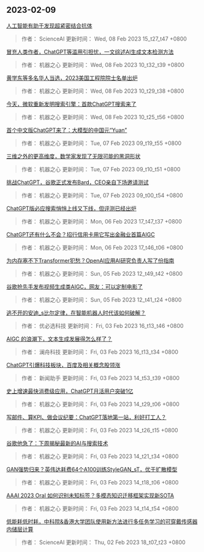 
## 2023-02-09

 [人工智能有助于发现超紧密结合抗体](https://www.jiqizhixin.com/articles/2023-02-08-5)

> 作者： ScienceAI  更新时间： Wed, 08 Feb 2023 15_t27_t47 +0800

 [冒充人类作者，ChatGPT等滥用引担忧，一文综述AI生成文本检测方法](https://www.jiqizhixin.com/articles/2023-02-08-3)

> 作者： 机器之心  更新时间： Wed, 08 Feb 2023 10_t32_t39 +0800

 [黄学东等多名华人当选，2023美国工程院院士名单出炉](https://www.jiqizhixin.com/articles/2023-02-08-2)

> 作者： 机器之心  更新时间： Wed, 08 Feb 2023 10_t29_t38 +0800

 [今天，微软重新发明搜索引擎：首款ChatGPT搜索来了](https://www.jiqizhixin.com/articles/2023-02-08)

> 作者： 机器之心  更新时间： Wed, 08 Feb 2023 10_t25_t56 +0800

 [首个中文版ChatGPT来了：大模型的中国元“Yuan”](https://www.jiqizhixin.com/articles/2023-02-07-3)

> 作者： 机器之心  更新时间： Tue, 07 Feb 2023 09_t19_t55 +0800

 [三维之外的更高维度，数学家发现了无限可能的黑洞形状](https://www.jiqizhixin.com/articles/2023-02-07-2)

> 作者： 机器之心  更新时间： Tue, 07 Feb 2023 09_t10_t51 +0800

 [挑战ChatGPT，谷歌正式发布Bard，CEO亲自下场邀请测试](https://www.jiqizhixin.com/articles/2023-02-07)

> 作者： 机器之心  更新时间： Tue, 07 Feb 2023 09_t00_t54 +0800

 [ChatGPT版必应搜索悄悄上线又下线，但评测已经出炉](https://www.jiqizhixin.com/articles/2023-02-06-3)

> 作者： 机器之心  更新时间： Mon, 06 Feb 2023 17_t47_t37 +0800

 [ChatGPT还有什么不会？招行信用卡用它写出金融业首篇AIGC](https://www.jiqizhixin.com/articles/2023-02-06-2)

> 作者： 机器之心  更新时间： Mon, 06 Feb 2023 17_t46_t06 +0800

 [为内存塞不下Transformer犯愁？OpenAI应用AI研究负责人写了份指南](https://www.jiqizhixin.com/articles/2023-02-05-2)

> 作者： 机器之心  更新时间： Sun, 05 Feb 2023 12_t49_t42 +0800

 [谷歌抢先手发布视频生成类AIGC，网友：可以定制电影了](https://www.jiqizhixin.com/articles/2023-02-05)

> 作者： 机器之心  更新时间： Sun, 05 Feb 2023 12_t41_t24 +0800

 [逃不开的安迪_s比尔定律，在智能机器人时代该如何破解？](https://www.jiqizhixin.com/articles/2023-01-16)

> 作者： 优必选科技  更新时间： Fri, 03 Feb 2023 16_t13_t46 +0800

 [AIGC 的浪潮下，文本生成发展得怎么样了？](https://www.jiqizhixin.com/articles/2023-02-01)

> 作者： 澜舟科技  更新时间： Fri, 03 Feb 2023 16_t13_t34 +0800

 [ChatGPT引爆科技板块，百度及相关概念股领涨](https://www.jiqizhixin.com/articles/2023-02-03-8)

> 作者： 新闻助手  更新时间： Fri, 03 Feb 2023 14_t53_t39 +0800

 [史上增速最快消费级应用，ChatGPT月活用户突破1亿](https://www.jiqizhixin.com/articles/2023-02-03-7)

> 作者： 机器之心  更新时间： Fri, 03 Feb 2023 14_t29_t06 +0800

 [写邮件、算KPI、做会议纪要：ChatGPT落地第一站，利好打工人？](https://www.jiqizhixin.com/articles/2023-02-03-6)

> 作者： 机器之心  更新时间： Fri, 03 Feb 2023 14_t26_t15 +0800

 [谷歌他急了：下周揭秘最新的AI与搜索技术](https://www.jiqizhixin.com/articles/2023-02-03-5)

> 作者： 机器之心  更新时间： Fri, 03 Feb 2023 14_t21_t34 +0800

 [GAN强势归来？英伟达耗费64个A100训练StyleGAN_sT，优于扩散模型](https://www.jiqizhixin.com/articles/2023-02-03-4)

> 作者： 机器之心  更新时间： Fri, 03 Feb 2023 14_t18_t06 +0800

 [AAAI 2023 Oral   如何识别未知标签？多模态知识迁移框架实现新SOTA](https://www.jiqizhixin.com/articles/2023-02-03-3)

> 作者： 机器之心  更新时间： Fri, 03 Feb 2023 14_t14_t54 +0800

 [低能耗低时耗，中科院&香港大学团队使用新方法进行多任务学习的可穿戴传感器内储层计算](https://www.jiqizhixin.com/articles/2023-02-02-6)

> 作者： ScienceAI  更新时间： Thu, 02 Feb 2023 18_t07_t23 +0800
